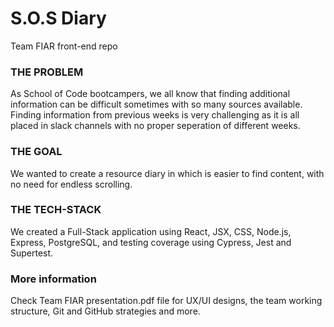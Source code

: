 # S.O.S Diary

Team FIAR front-end repo

### THE PROBLEM 
As School of Code bootcampers, we all know that finding additional information can be difficult sometimes with so many sources available. Finding information from previous weeks is very challenging as it is all placed in slack channels with no proper seperation of different weeks. 

### THE GOAL
We wanted to create a resource diary in which is easier to find content, with no need for endless scrolling.

### THE TECH-STACK
We created a Full-Stack application using React, JSX, CSS, Node.js, Express, PostgreSQL, and testing coverage using Cypress, Jest and Supertest.

### More information
Check Team FIAR presentation.pdf file for UX/UI designs, the team working structure, Git and GitHub strategies and more. 
